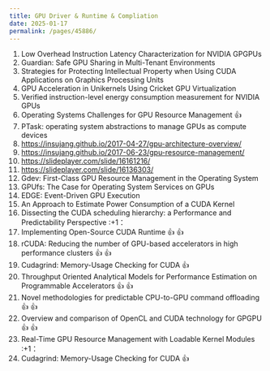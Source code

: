 ```yaml
---
title: GPU Driver & Runtime & Compliation
date: 2025-01-17
permalink: /pages/45886/
---
```


1. Low Overhead Instruction Latency Characterization for NVIDIA GPGPUs
2. Guardian: Safe GPU Sharing in Multi-Tenant Environments
3. Strategies for Protecting Intellectual Property when Using CUDA Applications on Graphics Processing Units
4. GPU Acceleration in Unikernels Using Cricket GPU Virtualization
5. Verified instruction-level energy consumption measurement for NVIDIA GPUs
6. Operating Systems Challenges for GPU Resource Management :+1:
7. PTask: operating system abstractions to manage GPUs as compute devices
8. https://insujang.github.io/2017-04-27/gpu-architecture-overview/
9. https://insujang.github.io/2017-06-23/gpu-resource-management/
10. https://slideplayer.com/slide/16161216/
11. https://slideplayer.com/slide/16136303/
12. Gdev: First-Class GPU Resource Management in the Operating System
13. GPUfs: The Case for Operating System Services on GPUs
14. EDGE: Event-Driven GPU Execution
15. An Approach to Estimate Power Consumption of a CUDA Kernel
16. Dissecting the CUDA scheduling hierarchy: a Performance and Predictability Perspective :+1：
17. Implementing Open-Source CUDA Runtime :+1: :+1:
18. rCUDA: Reducing the number of GPU-based accelerators in high performance clusters :+1: :+1:
19. Cudagrind: Memory-Usage Checking for CUDA :+1:
20. Throughput Oriented Analytical Models for Performance Estimation on Programmable Accelerators  :+1: :+1:
21. Novel methodologies for predictable CPU-to-GPU command offloading :+1: :+1:
22. Overview and comparison of OpenCL and CUDA technology for GPGPU :+1: :+1:
23. Real-Time GPU Resource Management with Loadable Kernel Modules :+1：
24. Cudagrind: Memory-Usage Checking for CUDA :+1:
